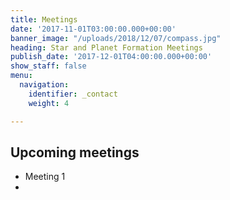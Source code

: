 ```yaml
---
title: Meetings
date: '2017-11-01T03:00:00.000+00:00'
banner_image: "/uploads/2018/12/07/compass.jpg"
heading: Star and Planet Formation Meetings
publish_date: '2017-12-01T04:00:00.000+00:00'
show_staff: false
menu:
  navigation:
    identifier: _contact
    weight: 4

---
```

## Upcoming meetings

* Meeting 1
* 